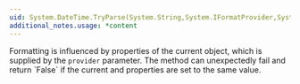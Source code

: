 ```yaml
---
uid: System.DateTime.TryParse(System.String,System.IFormatProvider,System.Globalization.DateTimeStyles,System.DateTime@)
additional_notes.usage: *content
---
```


<p>Formatting is influenced by properties of the current <xref href="System.Globalization.DateTimeFormatInfo"></xref> object, which is supplied by the <code>provider</code> parameter. The <xref href="erload:System.DateTime.TryParse"></xref> method can unexpectedly fail and return `False` if the current <xref href="System.Globalization.DateTimeFormatInfo.DateSeparator"></xref> and <xref href="System.Globalization.DateTimeFormatInfo.TimeSeparator"></xref> properties are set to the same value.</p>


